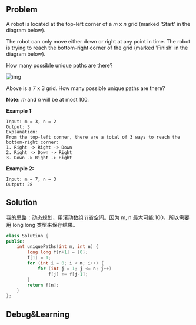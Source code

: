 ## Problem

A robot is located at the top-left corner of a *m* x *n* grid (marked 'Start' in the diagram below).

The robot can only move either down or right at any point in time. The robot is trying to reach the bottom-right corner of the grid (marked 'Finish' in the diagram below).

How many possible unique paths are there?

![img](https://leetcode.com/static/images/problemset/robot_maze.png)

Above is a 7 x 3 grid. How many possible unique paths are there?

**Note:** *m* and *n* will be at most 100.

**Example 1:**

```
Input: m = 3, n = 2
Output: 3
Explanation:
From the top-left corner, there are a total of 3 ways to reach the bottom-right corner:
1. Right -> Right -> Down
2. Right -> Down -> Right
3. Down -> Right -> Right
```

**Example 2:**

```
Input: m = 7, n = 3
Output: 28
```



## Solution

我的思路：动态规划，用滚动数组节省空间。因为 m, n 最大可能 100，所以需要用 long long 类型来保存结果。

```cpp
class Solution {
public:
    int uniquePaths(int m, int n) {
        long long f[n+1] = {0};
        f[1] = 1;
        for (int i = 0; i < m; i++) {
            for (int j = 1; j <= n; j++)
                f[j] += f[j-1];
        }
        return f[n];
    }
};
```



## Debug&Learning




